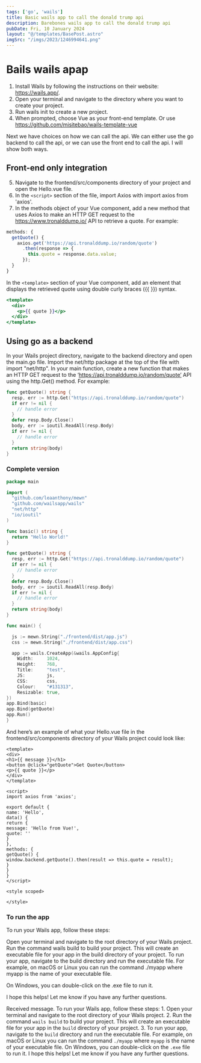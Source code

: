 ```yaml
---
tags: ['go', 'wails']
title: Basic wails app to call the donald trump api
description: Barebones wails app to call the donald trump api
pubDate: Fri, 10 January 2024
layout: "@/templates/BasePost.astro"
imgSrc: "/imgs/2023/1246994641.png"
---
```



# Bails wails apap

1. Install Wails by following the instructions on their website: https://wails.app/.
2. Open your terminal and navigate to the directory where you want to create your project.
3. Run wails init to create a new project.
4. When prompted, choose Vue as your front-end template. Or use https://github.com/misitebao/wails-template-vue

Next we have choices on how we can call the api. We can either use the go backend to call the api, or we can use the front end to call the api. I will show both ways.

## Front-end only integration
5. Navigate to the frontend/src/components directory of your project and open the Hello.vue file.
6. In the `<script>` section of the file, import Axios with import axios from 'axios'.
7. In the methods object of your Vue component, add a new method that uses Axios to make an HTTP GET request to the https://www.tronalddump.io/ API to retrieve a quote. For example:

```jsx
methods: {
  getQuote() {
    axios.get('https://api.tronalddump.io/random/quote')
      .then(response => {
        this.quote = response.data.value;
      });
  }
}
```


In the `<template>` section of your Vue component, add an element that displays the retrieved quote using double curly braces ({{ }}) syntax.

```jsx
<template>
  <div>
    <p>{{ quote }}</p>
  </div>
</template>
```


## Using go as a backend


In your Wails project directory, navigate to the backend directory and open the main.go file.
Import the net/http package at the top of the file with import "net/http".
In your main function, create a new function that makes an HTTP GET request to the ‘https://api.tronalddump.io/random/quote’ API using the http.Get() method. For example:

```go
func getQuote() string {
  resp, err := http.Get("https://api.tronalddump.io/random/quote")
  if err != nil {
    // handle error
  }
  defer resp.Body.Close()
  body, err := ioutil.ReadAll(resp.Body)
  if err != nil {
    // handle error
  }
  return string(body)
}
```

### Complete version

```go
package main

import (
  "github.com/leaanthony/mewn"
  "github.com/wailsapp/wails"
  "net/http"
  "io/ioutil"
)

func basic() string {
  return "Hello World!"
}

func getQuote() string {
  resp, err := http.Get("https://api.tronalddump.io/random/quote")
  if err != nil {
    // handle error
  }
  defer resp.Body.Close()
  body, err := ioutil.ReadAll(resp.Body)
  if err != nil {
    // handle error
  }
  return string(body)
}

func main() {

  js := mewn.String("./frontend/dist/app.js")
  css := mewn.String("./frontend/dist/app.css")

  app := wails.CreateApp(&wails.AppConfig{
    Width:     1024,
    Height:    768,
    Title:     "test",
    JS:        js,
    CSS:       css,
    Colour:    "#131313",
    Resizable: true,
})
app.Bind(basic)
app.Bind(getQuote)
app.Run()
}
```

And here’s an example of what your Hello.vue file in the frontend/src/components directory of your Wails project could look like:

```vue
<template>
<div>
<h1>{{ message }}</h1>
<button @click="getQuote">Get Quote</button>
<p>{{ quote }}</p>
</div>
</template>

<script>
import axios from 'axios';

export default {
name: 'Hello',
data() {
return {
message: 'Hello from Vue!',
quote: ''
}
},
methods: {
getQuote() {
window.backend.getQuote().then(result => this.quote = result);
}
}
}
</script>

<style scoped>

</style>
```

### To run the app

To run your Wails app, follow these steps:

Open your terminal and navigate to the root directory of your Wails project.
Run the command wails build to build your project. This will create an executable file for your app in the build directory of your project.
To run your app, navigate to the build directory and run the executable file.
For example, on macOS or Linux you can run the command ./myapp where myapp is the name of your executable file.

On Windows, you can double-click on the .exe file to run it.

I hope this helps! Let me know if you have any further questions.

Received message. To run your Wails app, follow these steps: 1. Open your terminal and navigate to the root directory of your Wails project. 2. Run the command `wails build` to build your project. This will create an executable file for your app in the `build` directory of your project. 3. To run your app, navigate to the `build` directory and run the executable file. For example, on macOS or Linux you can run the command `./myapp` where `myapp` is the name of your executable file. On Windows, you can double-click on the `.exe` file to run it. I hope this helps! Let me know if you have any further questions.
